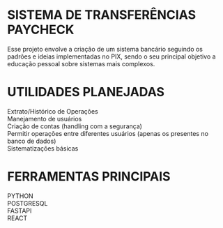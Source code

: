 # SISTEMA DE TRANSFERÊNCIAS PAYCHECK
Esse projeto envolve a criação de um sistema bancário seguindo os padrões e ideias implementadas no PIX, sendo o seu principal objetivo a educação pessoal sobre sistemas mais complexos. <br>

# UTILIDADES PLANEJADAS
Extrato/Histórico de Operações <br>
Manejamento de usuários <br>
Criação de contas (handling com a segurança) <br>
Permitir operações entre diferentes usuários (apenas os presentes no banco de dados) <br>
Sistematizações básicas <br>

# FERRAMENTAS PRINCIPAIS
PYTHON <br>
POSTGRESQL <br>
FASTAPI<br>
REACT<br>

